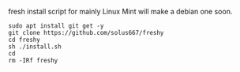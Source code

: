 fresh install script for mainly Linux Mint
will make a debian one soon.

````
sudo apt install git get -y
git clone https://github.com/solus667/freshy
cd freshy
sh ./install.sh
cd
rm -IRf freshy
````
